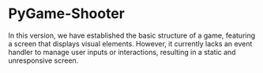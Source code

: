 # PyGame-Shooter

In this version, we have established the basic structure of a game, featuring a screen that displays visual elements. However, it currently lacks an event handler to manage user inputs or interactions, resulting in a static and unresponsive screen.
